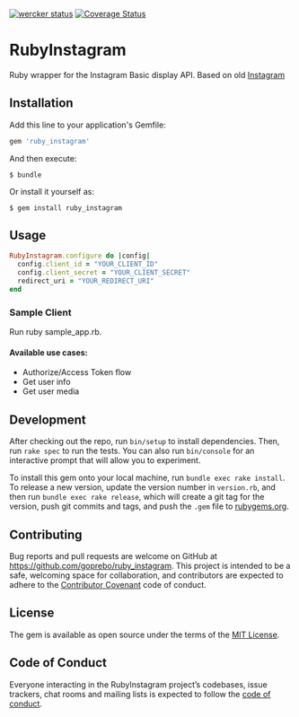 [![wercker status](https://app.wercker.com/status/18ae5df682bec0bc60b9ed3174f9f98b/s/master "wercker status")](https://app.wercker.com/project/byKey/18ae5df682bec0bc60b9ed3174f9f98b)
[![Coverage Status](https://coveralls.io/repos/github/goprebo/ruby_instagram/badge.svg?branch=HEAD)](https://coveralls.io/github/goprebo/ruby_instagram?branch=master)

# RubyInstagram

Ruby wrapper for the Instagram Basic display API. Based on old [Instagram](https://github.com/facebookarchive/instagram-ruby-gem)

## Installation

Add this line to your application's Gemfile:

```ruby
gem 'ruby_instagram'
```

And then execute:

    $ bundle

Or install it yourself as:

    $ gem install ruby_instagram

## Usage

```ruby
RubyInstagram.configure do |config|
  config.client_id = "YOUR_CLIENT_ID"
  config.client_secret = "YOUR_CLIENT_SECRET"
  redirect_uri = "YOUR_REDIRECT_URI"
end
```

### Sample Client

Run ruby sample_app.rb.

#### Available use cases:
- Authorize/Access Token flow
- Get user info
- Get user media

## Development

After checking out the repo, run `bin/setup` to install dependencies. Then, run `rake spec` to run the tests. You can also run `bin/console` for an interactive prompt that will allow you to experiment.

To install this gem onto your local machine, run `bundle exec rake install`. To release a new version, update the version number in `version.rb`, and then run `bundle exec rake release`, which will create a git tag for the version, push git commits and tags, and push the `.gem` file to [rubygems.org](https://rubygems.org).

## Contributing

Bug reports and pull requests are welcome on GitHub at https://github.com/goprebo/ruby_instagram. This project is intended to be a safe, welcoming space for collaboration, and contributors are expected to adhere to the [Contributor Covenant](http://contributor-covenant.org) code of conduct.

## License

The gem is available as open source under the terms of the [MIT License](https://opensource.org/licenses/MIT).

## Code of Conduct

Everyone interacting in the RubyInstagram project’s codebases, issue trackers, chat rooms and mailing lists is expected to follow the [code of conduct](https://github.com/goprebo/ruby_instagram/blob/master/CODE_OF_CONDUCT.md).
